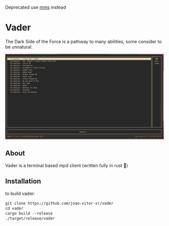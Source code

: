 Deprecated use [mms](https://github.com/joao-vitor-sr/mms) instead
# Vader
The Dark Side of the Force is a pathway to many abilities, some consider to be unnatural.

![vader](docs/main.png)

## About
Vader is a terminal based mpd client (written fully in rust 🦀)

## Installation

to build vader:
```
git clone https://github.com/joao-vitor-sr/vader
cd vader
cargo build --release
./target/release/vader
```

